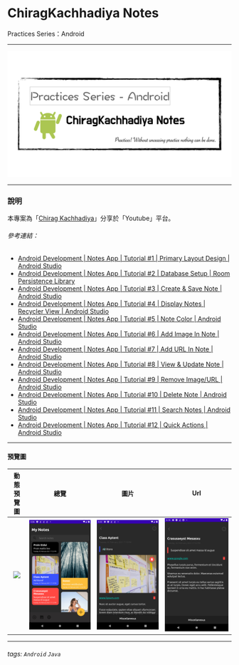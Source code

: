 # ChiragKachhadiya Notes
Practices Series：Android

---

![](pics/practices-notes.png)

---

### 說明 ###

本專案為「[Chirag Kachhadiya](https://www.youtube.com/channel/UCmL5TAblHHgh1xhabmPjYgw)」分享於「Youtube」平台。

###### 參考連結： ######

- [Android Development | Notes App | Tutorial #1 | Primary Layout Design | Android Studio](https://www.youtube.com/watch?v=hlkekoPqsis&list=PLam6bY5NszYN6-a1wt7yRISWfmYPdkbMu)
- [Android Development | Notes App | Tutorial #2 | Database Setup | Room Persistence Library](https://www.youtube.com/watch?v=CeqTvDfN6NM&list=PLam6bY5NszYN6-a1wt7yRISWfmYPdkbMu&index=2)
- [Android Development | Notes App | Tutorial #3 | Create & Save Note | Android Studio](https://www.youtube.com/watch?v=RWYXbOCoVYk&list=PLam6bY5NszYN6-a1wt7yRISWfmYPdkbMu&index=3)
- [Android Development | Notes App | Tutorial #4 | Display Notes | Recycler View | Android Studio](https://www.youtube.com/watch?v=BrLnsDkoba0&list=PLam6bY5NszYN6-a1wt7yRISWfmYPdkbMu&index=4)
- [Android Development | Notes App | Tutorial #5 | Note Color | Android Studio](https://www.youtube.com/watch?v=Xpd9E4CD84Q&list=PLam6bY5NszYN6-a1wt7yRISWfmYPdkbMu&index=5)
- [Android Development | Notes App | Tutorial #6 | Add Image In Note | Android Studio](https://www.youtube.com/watch?v=1AHzkfPacM0&list=PLam6bY5NszYN6-a1wt7yRISWfmYPdkbMu&index=6)
- [Android Development | Notes App | Tutorial #7 | Add URL In Note | Android Studio](https://www.youtube.com/watch?v=xlfkz7nSvSE&list=PLam6bY5NszYN6-a1wt7yRISWfmYPdkbMu&index=7)
- [Android Development | Notes App | Tutorial #8 | View & Update Note | Android Studio](https://www.youtube.com/watch?v=Z-CUFGMDpyA&list=PLam6bY5NszYN6-a1wt7yRISWfmYPdkbMu&index=8)
- [Android Development | Notes App | Tutorial #9 | Remove Image/URL | Android Studio](https://www.youtube.com/watch?v=7LeA2s1O_8s&list=PLam6bY5NszYN6-a1wt7yRISWfmYPdkbMu&index=9)
- [Android Development | Notes App | Tutorial #10 | Delete Note | Android Studio](https://www.youtube.com/watch?v=O3UF4HSW7v0&list=PLam6bY5NszYN6-a1wt7yRISWfmYPdkbMu&index=10)
- [Android Development | Notes App | Tutorial #11 | Search Notes | Android Studio](https://www.youtube.com/watch?v=fsDsDrOehnA&list=PLam6bY5NszYN6-a1wt7yRISWfmYPdkbMu&index=11)
- [Android Development | Notes App | Tutorial #12 | Quick Actions | Android Studio](https://www.youtube.com/watch?v=UjNMCtXGyNo&list=PLam6bY5NszYN6-a1wt7yRISWfmYPdkbMu&index=12)

---

#### 預覽圖 ####


|     動態預覽圖      |          總覽          |         圖片          |        Url        |
|:-------------------:|:----------------------:|:---------------------:|:-----------------:|
| ![](pics/notes.gif) | ![](pics/overview.png) | ![](pics/picture.png) | ![](pics/url.png) |

---

###### tags: `Android` `Java`
